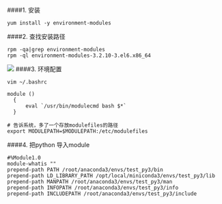 ####1. 安装
```
yum install -y environment-modules
```
####2. 查找安装路径
```
rpm -qa|grep environment-modules
rpm -ql environment-modules-3.2.10-3.el6.x86_64
```
![](https://upload-images.jianshu.io/upload_images/6634703-aa5a2d54a5a89dd3.png?imageMogr2/auto-orient/strip%7CimageView2/2/w/1240)
####3. 环境配置
```
vim ~/.bashrc
```
```
module () 
  { 
      eval `/usr/bin/modulecmd bash $*`
  }

# 告诉系统，多了一个存放modulefiles的路径
export MODULEPATH=$MODULEPATH:/etc/modulefiles
```
####4. 把python 导入module
```
#%Module1.0
module-whatis ""
prepend-path PATH /root/anaconda3/envs/test_py3/bin
prepend-path LD_LIBRARY_PATH /opt/local/miniconda3/envs/test_py3/lib
prepend-path MANPATH /root/anaconda3/envs/test_py3/man
prepend-path INFOPATH /root/anaconda3/envs/test_py3/info
prepend-path INCLUDEPATH /root/anaconda3/envs/test_py3/include
```
